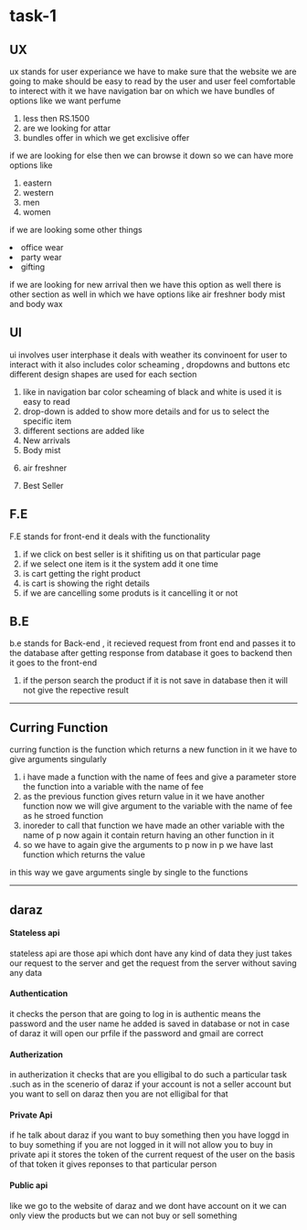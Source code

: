 # task-1
<!-- i have selected scent and stories website  -->
 <h2>UX</h2>
 <p>ux stands for user experiance we have to make sure that the website we are going to make should be easy to read by the user and user feel comfortable to interect with it
 we have navigation bar on which we have bundles of options like we want perfume </p>
 <ol>
 <li>less then RS.1500</li>
 <li>are we looking for attar</li>
  <li>bundles offer in which we get exclisive offer</li>
</ol>
<p> if we are looking for else then we can browse it down so we can have more options like 
<ol>
<li>
eastern
</li>
<li>
western
</li>
<li>
men 
</li>
<li>
women
</li>

</ol>
</p>
<p>
if we are looking  some other things 
<lo>
<li>
office wear
</li>
<li>
party wear
</li>
<li>
gifting 
</li>
</ol>
</p>
<p> 
if we are looking for new arrival then we have this option as well there is other section as well in which we have options like air freshner body mist and body wax  
</p>

<h2> UI</h2>
<p> 
ui involves user interphase it deals with weather its  convinoent for user to interact with it also includes color scheaming , dropdowns and buttons etc
different design shapes are used for each section  
</p>
<ol>
<li>
like in navigation bar color scheaming of black and white is used it is easy to read
</li>
<li>
drop-down is added to show more details and for us to select the specific item
</li>
<li>
different sections are added like 
<li>
New arrivals 
</li>
<li>
Body mist 
</li>
<li>

air freshner 
</li>
<li>
Best Seller 
</li>
</li>

</ol>
<h2>F.E</h2>
<p>
F.E stands for front-end it deals with the functionality 
</p>
<ol>
<li>
if we click on best seller is it shifiting us on that particular page
</li>
<li>
if we select one item is it the system add it one time
</li>
<li>
is cart getting the right product
</li>
<li>
is cart is showing the right details
</li>
<li>
if we are cancelling some produts is it cancelling it or not  
</li>
</ol>
<h2>B.E</h2>
<p>
b.e stands for Back-end  , it recieved request from front end and passes it to the database after getting response from database it goes to backend  then it goes to the front-end 
</p>
<ol>
<li>
if the person search the product if it is not save in database then it will not give the repective result
</li>
</ol>
<hr>
<h2>Curring Function</h2>
<p>
curring function is the function which returns a new function in it we have to  give arguments singularly 
</p>
<ol>
<li>
i have made a function with the name of fees and give a parameter
store the function into a variable with the name of fee
</li>
<li>
as the previous function gives return value in it we have another function  
now we will give argument to the variable with the name of fee as he stroed function
</li>
<li>
inoreder to call that function we have made an other variable with the name of p now again it contain return having an other function in it 
</li>
<li>
so we have to again give the arguments to p now in p we have last function which returns the value  
</li>
</ol>
<p>
in this way we gave arguments single by single to the functions  
</p>


<hr>
<h2>daraz</h2>
<h4>Stateless api</h4>
<p>
stateless api are those api which dont have any kind of data they just takes our request to the server and get the request from  the server without saving any data  
</p>
<h4>Authentication </h4>
<p>
it checks the person that are going to log in is authentic means the password and the user name he added is saved in database or not in case of daraz it will open our prfile if the password and gmail are correct
</p>
<h4>Autherization</h4>
<p>
in autherization it checks that are you elligibal to do such a particular task .such as  in the scenerio of daraz if your account is not a seller account but you want to sell on daraz then you are not elligibal for that
</p>
<h4>Private Api</h4>
<p>
if he talk about daraz if you want to buy something then you have loggd in to buy something
if you are not logged in it will not allow you to buy in private api it stores the token of the current request of the user on the basis of that token it gives reponses to that particular person 
</p>
<h4>Public api</h4>
<p> like we go to the website of daraz and we dont have account on it we can only view the products but we can not buy or sell something</p>